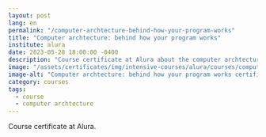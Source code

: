 ```yaml
---
layout: post
lang: en
permalink: "/computer-archtecture-behind-how-your-program-works"
title: "Computer archtecture: behind how your program works"
institute: alura
date: 2023-05-28 18:00:00 -0400
description: "Course certificate at Alura about the computer archtecture behind how the programs works."
image: "/assets/certificates/img/intensive-courses/alura/courses/computer-archtecture-behind-how-your-program-works/front-en.jpg"
image-alt: "Computer archtecture: behind how your program works certificate"
category: courses
tags:
  - course
  - computer archtecture
---
```


Course certificate at Alura.
